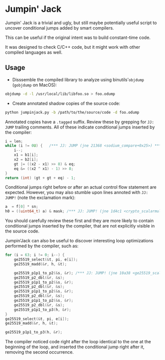 Jumpin' Jack
============

Jumpin' Jack is a trivial and ugly, but still maybe potentially useful script to uncover conditional jumps added by smart compilers.

This can be useful if the original intent was to build constant-time code.

It was designed to check C/C++ code, but it might work with other compiled languages as well.

Usage
-----

* Disssemble the compiled library to analyze using binutils'`objdump` (`gobjdump` on MacOS):

```sh
objdump -d -l /usr/local/lib/libfoo.so > foo.odump
```

* Create annotated shadow copies of the source code:

```sh
python jumpinjack.py -b /path/to/the/source/code -d foo.odump
```

Annotated copies have a `.tagged` suffix. Review these by grepping for `JJ: JUMP` trailing comments. All of these indicate conditional jumps inserted by the compiler:

```c
i = len;
while (i != 0U) {   /*** JJ: JUMP (jne 21368 <sodium_compare+0x25>) ***/
    i--;
    x1 = b1[i];
    x2 = b2[i];
    gt |= ((x2 - x1) >> 8) & eq;
    eq &= ((x2 ^ x1) - 1) >> 8;
}
return (int) (gt + gt + eq) - 1;
```

Conditional jumps right before or after an actual control flow statement are expected. However, you may also stumble upon lines annoted with `JJ: JUMP!` (note the exclamation mark):

```c
a  = f[0] * sn;
h0 = ((uint64_t) a) & mask; /*** JJ: JUMP! (jne 1d4c1 <crypto_scalarmult_curve25519_ref10+0x19f>) ***/
```

You should carefully review these first and they are more likely to contain conditional jumps inserted by the compiler, that are not explicitly visible in the source code.

Jumpin'Jack can also be useful to discover interesting loop optimizations performed by the compiler, such as:

```c
for (i = 63; i != 0; i--) {
    ge25519_select(&t, pi, e[i]);
    ge25519_madd(&r, h, &t);

    ge25519_p1p1_to_p2(&s, &r);	/*** JJ: JUMP! (jne 10a38 <ge25519_scalarmult+0x285>) ***/
    ge25519_p2_dbl(&r, &s);
    ge25519_p1p1_to_p2(&s, &r);
    ge25519_p2_dbl(&r, &s);
    ge25519_p1p1_to_p2(&s, &r);
    ge25519_p2_dbl(&r, &s);
    ge25519_p1p1_to_p2(&s, &r);
    ge25519_p2_dbl(&r, &s);
    ge25519_p1p1_to_p3(h, &r);
}
ge25519_select(&t, pi, e[i]);
ge25519_madd(&r, h, &t);

ge25519_p1p1_to_p3(h, &r);
```

The compiler noticed code right after the loop identical to the one at the beginning of the loop, and inserted the conditional jump right after it, removing the second occurrence.
